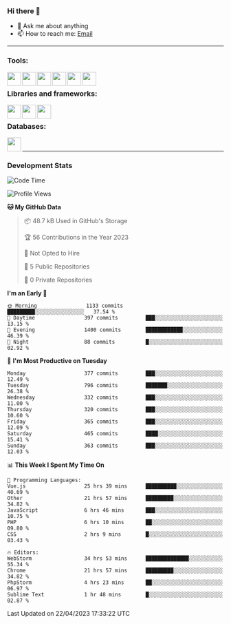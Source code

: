 ### Hi there 👋

- 💬 Ask me about anything
- 📫 How to reach me: [Email]

---

### Tools:
<img align='left' height="32" width="32" src="https://cdn.jsdelivr.net/npm/simple-icons@4.8.0/icons/phpstorm.svg" />
<img align='left' height="32" width="32" src="https://cdn.jsdelivr.net/npm/simple-icons@4.8.0/icons/webstorm.svg" />
<img align='left' height="32" width="32" src="https://cdn.jsdelivr.net/npm/simple-icons@4.8.0/icons/visualstudiocode.svg" />
<img align='left' height="32" width="32" src="https://cdn.jsdelivr.net/npm/simple-icons@4.8.0/icons/sublimetext.svg" />
<img align='left' height="32" width="32" src="https://cdn.jsdelivr.net/npm/simple-icons@4.8.0/icons/laragon.svg" />
<img align='left' height="32" width="32" src="https://cdn.jsdelivr.net/npm/simple-icons@4.8.0/icons/docker.svg" />
<br>

### Libraries and frameworks:
<img align='left' height="32" width="32" src="https://cdn.jsdelivr.net/npm/simple-icons@4.8.0/icons/laravel.svg" />
<img align='left' height="32" width="32" src="https://cdn.jsdelivr.net/npm/simple-icons@4.8.0/icons/vue-dot-js.svg" />
<img align='left' height="32" width="32" src="https://cdn.jsdelivr.net/npm/simple-icons@4.8.0/icons/jquery.svg" />
<br>

### Databases:
<img align='left' height="32" width="32" src="https://cdn.jsdelivr.net/npm/simple-icons@4.8.0/icons/mysql.svg" />
<br>

---
### Development Stats
<!--START_SECTION:waka-->
![Code Time](http://img.shields.io/badge/Code%20Time-1%2C431%20hrs%2040%20mins-blue)

![Profile Views](http://img.shields.io/badge/Profile%20Views-0-blue)

**🐱 My GitHub Data** 

> 📦 48.7 kB Used in GitHub's Storage 
 > 
> 🏆 56 Contributions in the Year 2023
 > 
> 🚫 Not Opted to Hire
 > 
> 📜 5 Public Repositories 
 > 
> 🔑 0 Private Repositories 
 > 
**I'm an Early 🐤** 

```text
🌞 Morning                1133 commits        █████████░░░░░░░░░░░░░░░░   37.54 % 
🌆 Daytime                397 commits         ███░░░░░░░░░░░░░░░░░░░░░░   13.15 % 
🌃 Evening                1400 commits        ████████████░░░░░░░░░░░░░   46.39 % 
🌙 Night                  88 commits          █░░░░░░░░░░░░░░░░░░░░░░░░   02.92 % 
```
📅 **I'm Most Productive on Tuesday** 

```text
Monday                   377 commits         ███░░░░░░░░░░░░░░░░░░░░░░   12.49 % 
Tuesday                  796 commits         ███████░░░░░░░░░░░░░░░░░░   26.38 % 
Wednesday                332 commits         ███░░░░░░░░░░░░░░░░░░░░░░   11.00 % 
Thursday                 320 commits         ███░░░░░░░░░░░░░░░░░░░░░░   10.60 % 
Friday                   365 commits         ███░░░░░░░░░░░░░░░░░░░░░░   12.09 % 
Saturday                 465 commits         ████░░░░░░░░░░░░░░░░░░░░░   15.41 % 
Sunday                   363 commits         ███░░░░░░░░░░░░░░░░░░░░░░   12.03 % 
```


📊 **This Week I Spent My Time On** 

```text
💬 Programming Languages: 
Vue.js                   25 hrs 39 mins      ██████████░░░░░░░░░░░░░░░   40.69 % 
Other                    21 hrs 57 mins      █████████░░░░░░░░░░░░░░░░   34.82 % 
JavaScript               6 hrs 46 mins       ███░░░░░░░░░░░░░░░░░░░░░░   10.75 % 
PHP                      6 hrs 10 mins       ██░░░░░░░░░░░░░░░░░░░░░░░   09.80 % 
CSS                      2 hrs 9 mins        █░░░░░░░░░░░░░░░░░░░░░░░░   03.43 % 

🔥 Editors: 
WebStorm                 34 hrs 53 mins      ██████████████░░░░░░░░░░░   55.34 % 
Chrome                   21 hrs 57 mins      █████████░░░░░░░░░░░░░░░░   34.82 % 
PhpStorm                 4 hrs 23 mins       ██░░░░░░░░░░░░░░░░░░░░░░░   06.97 % 
Sublime Text             1 hr 48 mins        █░░░░░░░░░░░░░░░░░░░░░░░░   02.87 % 
```


 Last Updated on 22/04/2023 17:33:22 UTC
<!--END_SECTION:waka-->

[huyviet]: https://huyviet.vn/
[EMAIl]: https://mail.google.com/mail/u/0/?fs=1&tf=cm&source=mailto&to=huynguyenviet0110@gmail.com
